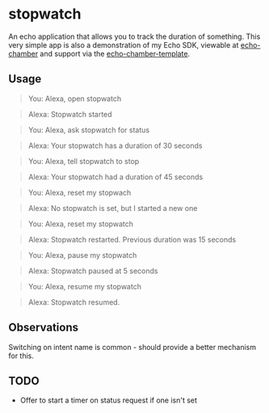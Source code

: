# stopwatch

An echo application that allows you to track the duration of something. This very simple app is also a demonstration of my Echo SDK, viewable at [echo-chamber](https://github.com/blandflakes/echo-chamber) and support via the [echo-chamber-template](https://github.com/blandflakes/echo-chamber-template).

## Usage

> You: Alexa, open stopwatch

> Alexa: Stopwatch started

> You: Alexa, ask stopwatch for status

> Alexa: Your stopwatch has a duration of 30 seconds

> You: Alexa, tell stopwatch to stop

> Alexa: Your stopwatch had a duration of 45 seconds

> You: Alexa, reset my stopwach

> Alexa: No stopwatch is set, but I started a new one

> You: Alexa, reset my stopwatch

> Alexa: Stopwatch restarted. Previous duration was 15 seconds

> You: Alexa, pause my stopwatch

> Alexa: Stopwatch paused at 5 seconds

> You: Alexa, resume my stopwatch

> Alexa: Stopwatch resumed.

## Observations

Switching on intent name is common - should provide a better mechanism for this.

## TODO
* Offer to start a timer on status request if one isn't set
